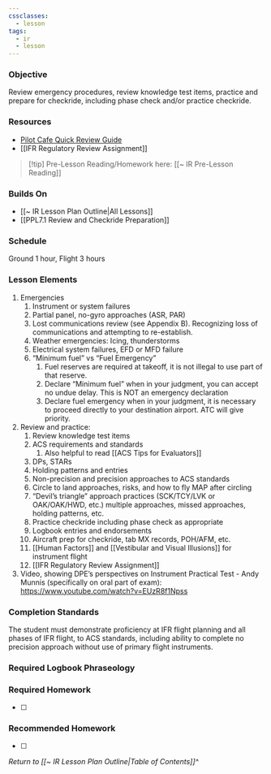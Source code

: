 ```yaml
---
cssclasses:
  - lesson
tags:
  - ir
  - lesson
---
```

### Objective
Review emergency procedures, review knowledge test items, practice and prepare for checkride, including phase check and/or practice checkride. 

### Resources
- [Pilot Cafe Quick Review Guide](https://www.pilotscafe.com/IFR-quick-review-guide/)
- [[IFR Regulatory Review Assignment]]

> [!tip] Pre-Lesson Reading/Homework here: [[~ IR Pre-Lesson Reading]]

### Builds On
- [[~ IR Lesson Plan Outline|All Lessons]]
- [[PPL7.1 Review and Checkride Preparation]]

### Schedule
Ground 1 hour, Flight 3 hours 

### Lesson Elements
1. Emergencies 
	1. Instrument or system failures 
	2. Partial panel, no-gyro approaches (ASR, PAR) 
	3. Lost communications review (see Appendix B). Recognizing loss of communications and attempting to re-establish. 
	4. Weather emergencies: Icing, thunderstorms 
	5. Electrical system failures, EFD or MFD failure 
	6. “Minimum fuel” vs “Fuel Emergency” 
		1. Fuel reserves are required at takeoff, it is not illegal to use part of that reserve. 
		2. Declare “Minimum fuel” when in your judgment, you can accept no undue delay. This is NOT an emergency declaration 
		3. Declare fuel emergency when in your judgment, it is necessary to proceed directly to your destination airport. ATC will give priority. 
2. Review and practice: 
	1. Review knowledge test items 
	2. ACS requirements and standards 
		1. Also helpful to read [[ACS Tips for Evaluators]]
	3. DPs, STARs 
	4. Holding patterns and entries 
	5. Non-precision and precision approaches to ACS standards 
	6. Circle to land approaches, risks, and how to fly MAP after circling 
	7. “Devil’s triangle” approach practices (SCK/TCY/LVK or OAK/OAK/HWD, etc.) multiple approaches, missed approaches, holding patterns, etc.
	8. Practice checkride including phase check as appropriate 
	9. Logbook entries and endorsements 
	10. Aircraft prep for checkride, tab MX records, POH/AFM, etc.
	11. [[Human Factors]] and [[Vestibular and Visual Illusions]] for instrument flight
	12. [[IFR Regulatory Review Assignment]]
3. Video, showing DPE’s perspectives on Instrument Practical Test - Andy Munnis (specifically on oral part of exam): https://www.youtube.com/watch?v=EUzR8f1Npss
 
### Completion Standards
The student must demonstrate proficiency at IFR flight planning and all phases of IFR flight, to ACS standards, including ability to complete no precision approach without use of primary flight instruments.

### Required Logbook Phraseology

### Required Homework
- [ ] 

### Recommended Homework
- [ ] 

*Return to [[~ IR Lesson Plan Outline|Table of Contents]]^*